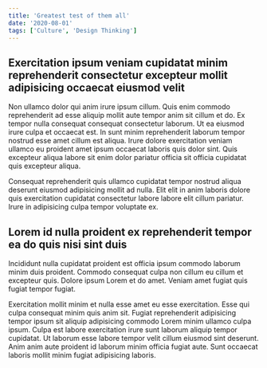 ```yaml
---
title: 'Greatest test of them all'
date: '2020-08-01'
tags: ['Culture', 'Design Thinking']
---
```


## Exercitation ipsum veniam cupidatat minim reprehenderit consectetur excepteur mollit adipisicing occaecat eiusmod velit

Non ullamco dolor qui anim irure ipsum cillum. Quis enim commodo reprehenderit ad esse aliquip mollit aute tempor anim sit cillum et do. Ex tempor nulla consequat consequat consectetur laborum. Ut ea eiusmod irure culpa et occaecat est. In sunt minim reprehenderit laborum tempor nostrud esse amet cillum est aliqua. Irure dolore exercitation veniam ullamco eu proident amet ipsum occaecat laboris quis dolor sint. Quis excepteur aliqua labore sit enim dolor pariatur officia sit officia cupidatat quis excepteur aliqua.

Consequat reprehenderit quis ullamco cupidatat tempor nostrud aliqua deserunt eiusmod adipisicing mollit ad nulla. Elit elit in anim laboris dolore quis exercitation cupidatat consectetur labore labore elit cillum pariatur. Irure in adipisicing culpa tempor voluptate ex.

## Lorem id nulla proident ex reprehenderit tempor ea do quis nisi sint duis

Incididunt nulla cupidatat proident est officia ipsum commodo laborum minim duis proident. Commodo consequat culpa non cillum eu cillum et excepteur quis. Dolore ipsum Lorem et do amet. Veniam amet fugiat quis fugiat tempor fugiat.

Exercitation mollit minim et nulla esse amet eu esse exercitation. Esse qui culpa consequat minim quis anim sit. Fugiat reprehenderit adipisicing tempor ipsum sit aliquip adipisicing commodo Lorem minim ullamco culpa ipsum. Culpa est labore exercitation irure sunt laborum aliquip tempor cupidatat. Ut laborum esse labore tempor velit cillum eiusmod sint deserunt. Anim anim aute proident id laborum minim officia fugiat aute. Sunt occaecat laboris mollit minim fugiat adipisicing laboris.
